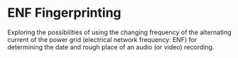 # ENF Fingerprinting
Exploring the possibilities of using the changing frequency of the alternating current of the power grid (electrical network frequency: ENF) for determining the date and rough place of an audio (or video) recording.
